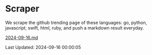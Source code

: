 # Scraper

We scrape the github trending page of these languages: go, python, javascript, swift, html, ruby, and push a markdown result everyday.

[2024-09-16.md](https://github.com/henson/Scraper/blob/master/2024-09-16.md)

Last Updated: 2024-09-16 00:00:05